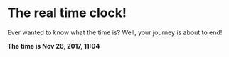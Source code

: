 # The real time clock!

Ever wanted to know what the time is? Well, your journey is about to end!

**The time is Nov 26, 2017, 11:04**